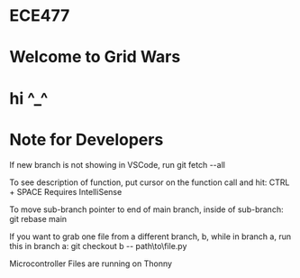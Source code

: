 # ECE477

# Welcome to Grid Wars
# hi ^_^
# 


# Note for Developers
If new branch is not showing in VSCode, run git fetch --all

To see description of function, put cursor on the function call and hit:
    CTRL + SPACE
        Requires IntelliSense

To move sub-branch pointer to end of main branch, inside of sub-branch:
    git rebase main

If you want to grab one file from a different branch, b, while in branch a, run this in branch a:
    git checkout b -- path\to\file.py

Microcontroller Files are running on Thonny
